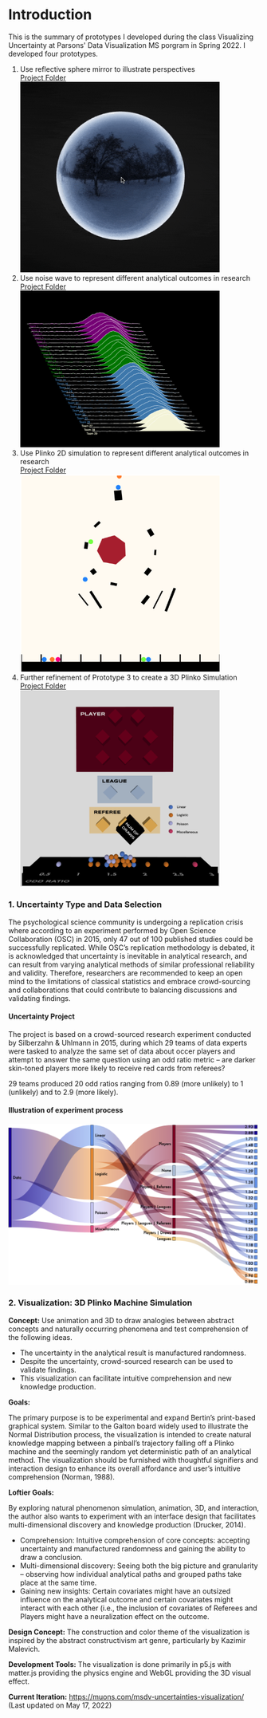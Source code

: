# Introduction

This is the summary of prototypes I developed during the class Visualizing Uncertainty at Parsons' Data Visualization MS porgram in Spring 2022. I developed four prototypes.

1. Use reflective sphere mirror to illustrate perspectives
   <br>[Project Folder](https://github.com/muonius/msdv-uncertainties/tree/master/prototype-reflection)
   <br><img src="./assets/Mirror_Reflection.gif" width="400" alt="Mirror">
2. Use noise wave to represent different analytical outcomes in research
   <br>[Project Folder](https://github.com/muonius/msdv-uncertainties/tree/master/prototype-noise)
   <br><img src="./assets/Noise_Wave.png" width="400" alt="Noise Wave">
3. Use Plinko 2D simulation to represent different analytical outcomes in research
   <br> [Project Folder](https://github.com/muonius/msdv-uncertainties/tree/master/plinko-2D)
   <br><img src="./assets/Plinko_2D.png" width="400" alt="Plinko_2D">
4. Further refinement of Prototype 3 to create a 3D Plinko Simulation
   <br>[Project Folder](https://github.com/muonius/msdv-uncertainties/tree/master/plinko-v03)
   <br> <img src="./assets/Plinko_3D.png" width="400" alt="Plinko_3D">

### 1. Uncertainty Type and Data Selection

The psychological science community is undergoing a replication crisis where according to an experiment performed by Open Science Collaboration (OSC) in 2015, only 47 out of 100 published studies could be successfully replicated. While OSC’s replication methodology is debated, it is acknowledged that uncertainty is inevitable in analytical research, and can result from varying analytical methods of similar professional reliability and validity. Therefore, researchers are recommended to keep an open mind to the limitations of classical statistics and embrace crowd-sourcing and collaborations that could contribute to balancing discussions and validating findings.

#### Uncertainty Project

The project is based on a crowd-sourced research experiment conducted by Silberzahn & Uhlmann in 2015, during which 29 teams of data experts were tasked to analyze the same set of data about occer players and attempt to answer the same question using an odd ratio metric – are darker skin-toned players more likely to receive red cards from referees?

29 teams produced 20 odd ratios ranging from 0.89 (more unlikely) to 1 (unlikely) and to 2.9 (more likely).

#### Illustration of experiment process

   <img src="./assets/Flow_Chart.png" width="500" alt="Flow Chart">

### 2. Visualization: 3D Plinko Machine Simulation

**Concept:** Use animation and 3D to draw analogies between abstract concepts and naturally occurring phenomena and test comprehension of the following ideas.

- The uncertainty in the analytical result is manufactured randomness.
- Despite the uncertainty, crowd-sourced research can be used to validate findings.
- This visualization can facilitate intuitive comprehension and new knowledge production.

**Goals:**

The primary purpose is to be experimental and expand Bertin’s print-based graphical system. Similar to the Galton board widely used to illustrate the Normal Distribution process, the visualization is intended to create natural knowledge mapping between a pinball’s trajectory falling off a Plinko machine and the seemingly random yet deterministic path of an analytical method. The visualization should be furnished with thoughtful signifiers and interaction design to enhance its overall affordance and user’s intuitive comprehension (Norman, 1988).

**Loftier Goals:**

By exploring natural phenomenon simulation, animation, 3D, and interaction, the author also wants to experiment with an interface design that facilitates multi-dimensional discovery and knowledge production (Drucker, 2014).

- Comprehension: Intuitive comprehension of core concepts: accepting uncertainty and manufactured randomness and gaining the ability to draw a conclusion.
- Multi-dimensional discovery: Seeing both the big picture and granularity – observing how individual analytical paths and grouped paths take place at the same time.
- Gaining new insights: Certain covariates might have an outsized influence on the analytical outcome and certain covariates might interact with each other (i.e., the inclusion of covariates of Referees and Players might have a neuralization effect on the outcome.

**Design Concept:** The construction and color theme of the visualization is inspired by the abstract constructivism art genre, particularly by Kazimir Malevich.

**Development Tools:** The visualization is done primarily in p5.js with matter.js providing the physics engine and WebGL providing the 3D visual effect.

**Current Iteration:**
https://muons.com/msdv-uncertainties-visualization/
(Last updated on May 17, 2022)
